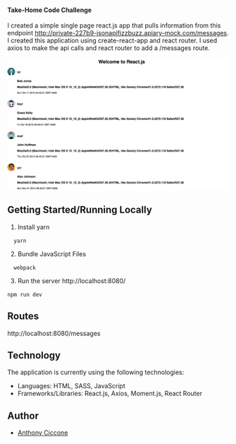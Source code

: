 #### Take-Home Code Challenge

I created a simple single page react.js app that pulls information from this endpoint  http://private-227b9-jsonapifizzbuzz.apiary-mock.com/messages.
I created this application using create-react-app and react router. I used axios to make the api calls and react router to add a /messages route.

![alt](public/image.png)

## Getting Started/Running Locally

1. Install yarn
```shell
  yarn
```
2. Bundle JavaScript Files
```shell
  webpack
```

3. Run the server http://localhost:8080/
```
npm run dev
```
## Routes

 http://localhost:8080/messages

## Technology

The application is currently using the following technologies:
* Languages: HTML, SASS, JavaScript
* Frameworks/Libraries: React.js, Axios, Moment.js, React Router

## Author
* [Anthony Ciccone](https://github.com/anticcone/)
